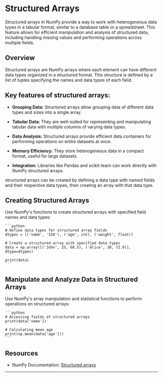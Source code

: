 # Structured Arrays

Structured arrays in NumPy provide a way to work with heterogeneous data types in a tabular format, similar to a database table or a spreadsheet. This feature allows for efficient manipulation and analysis of structured data, including handling missing values and performing operations across multiple fields.

## Overview

Structured arrays are NumPy arrays where each element can have different data types organized in a structured format. This structure is defined by a list of tuples specifying the names and data types of each field.

## Key features of structured arrays:

- **Grouping Data:** Structured arrays allow grouping data of different data types and sizes into a single array.

- **Tabular Data:** They are well-suited for representing and manipulating tabular data with multiple columns of varying data types.

- **Data Analysis:** Structured arrays provide efficient data containers for performing operations on entire datasets at once.

- **Memory Efficiency:** They store heterogeneous data in a compact format, useful for large datasets.

- **Integration:** Libraries like Pandas and scikit-learn can work directly with NumPy structured arrays.

structured arrays can be created by defining a data type with named fields and their respective data types, then creating an array with that data type.

## Creating Structured Arrays 
    
Use NumPy's functions to create structured arrays with specified field names and data types:

    ```python
    # Define data types for structured array fields
    dtypes = [('name', 'S10'), ('age', int), ('weight', float)]

    # Create a structured array with specified data types
    data = np.array([('John', 25, 68.5), ('Alice', 30, 72.9)], dtype=dtypes)

    print(data)
    ```

## Manipulate and Analyze Data in Structured Arrays

Use NumPy's array manipulation and statistical functions to perform operations on structured arrays:

    ```python
    # Accessing fields of structured arrays
    print(data['name'])

    # Calculating mean age
    print(np.mean(data['age']))
    ```

## Resources

- NumPy Documentation: [Structured arrays](https://numpy.org/doc/stable/user/basics.rec.html)

---